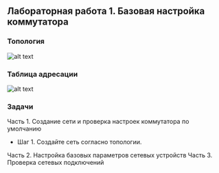 ## Лабораторная работа 1. Базовая настройка коммутатора
### Топология

![alt text](https://github.com/elborisova3009/otus-network-engineer/blob/main/Screenshot_06.09.2022(10-17-22).png?raw=true)
### 	Таблица адресации
![alt text](https://github.com/elborisova3009/otus-network-engineer/blob/main/Screenshot_06.09.2022(10-38-32).png)
### 	Задачи 

Часть 1. Создание сети и проверка настроек коммутатора по умолчанию
- Шаг 1. Создайте сеть согласно топологии.

Часть 2. Настройка базовых параметров сетевых устройств
Часть 3. Проверка сетевых подключений
